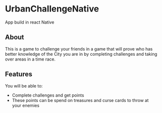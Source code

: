 # UrbanChallengeNative
App build in react Native

## About
This is a game to challenge your friends in a game that will prove who has better knowledge of the City you are in by completing challenges and taking over areas in a time race.

## Features
You will be able to:
- Complete challenges and get points
- These points can be spend on treasures and curse cards to throw at your enemies
